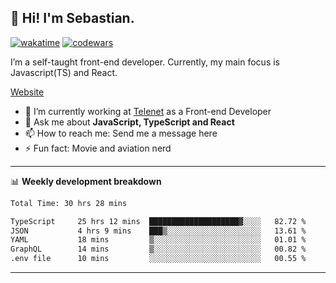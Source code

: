 ## 👋 Hi! I'm Sebastian.

[![wakatime](https://wakatime.com/badge/user/df0036c6-328a-4a39-be9b-e49417ed22a1.svg)](https://wakatime.com/@df0036c6-328a-4a39-be9b-e49417ed22a1)
[![codewars](https://www.codewars.com/users/sebavuye/badges/small)](https://www.codewars.com/users/sebavuye)

I’m a self-taught front-end developer. Currently, my main focus is Javascript(TS) and React.

[Website](https://sebastianvuye.be)

- 🔭 I’m currently working at [Telenet](https://telenet.be/) as a Front-end Developer
- 💬 Ask me about **JavaScript, TypeScript and React**
- 📫 How to reach me: Send me a message here
- ⚡ Fun fact: Movie and aviation nerd

-------

📊 **Weekly development breakdown**

<!--START_SECTION:waka-->

```txt
Total Time: 30 hrs 28 mins

TypeScript     25 hrs 12 mins  ████████████████████▓░░░░   82.72 %
JSON           4 hrs 9 mins    ███▒░░░░░░░░░░░░░░░░░░░░░   13.61 %
YAML           18 mins         ▒░░░░░░░░░░░░░░░░░░░░░░░░   01.01 %
GraphQL        14 mins         ▒░░░░░░░░░░░░░░░░░░░░░░░░   00.82 %
.env file      10 mins         ░░░░░░░░░░░░░░░░░░░░░░░░░   00.55 %
```

<!--END_SECTION:waka-->
-------
